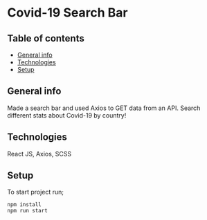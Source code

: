 # Covid-19 Search Bar

## Table of contents

- [General info](#general-info)
- [Technologies](#technologies)
- [Setup](#Setup)

## General info

Made a search bar and used Axios to GET data from an API. Search different stats about Covid-19 by country!

## Technologies

React JS, Axios, SCSS

## Setup

To start project run;
```
npm install
npm run start
```
